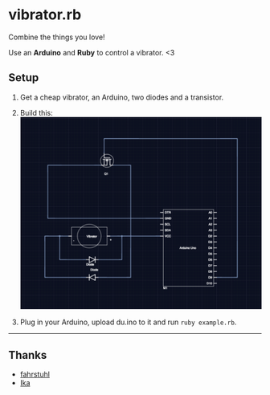 vibrator.rb
===========

Combine the things you love! 

Use an **Arduino** and **Ruby** to control a vibrator. <3

## Setup

1. Get a cheap vibrator, an Arduino, two diodes and a transistor.

2. Build this: ![Schematic](https://raw.githubusercontent.com/rin/vibrator.rb/master/schematic.png)

3. Plug in your Arduino, upload du.ino to it and run ``ruby example.rb``.

----
## Thanks
* [fahrstuhl](https://github.com/fahrstuhl)
* [Ika](https://github.com/IkarosKappler/)
